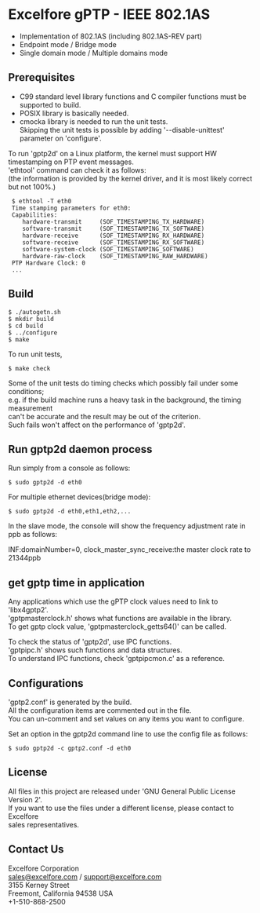 # Excelfore gPTP - IEEE 802.1AS
+ Implementation of 802.1AS (including 802.1AS-REV part)
+ Endpoint mode / Bridge mode
+ Single domain mode / Multiple domains mode

## Prerequisites
+ C99 standard level library functions and C compiler functions must be supported to
build.
+ POSIX library is basically needed.
+ cmocka library is needed to run the unit tests.<br/>
  Skipping the unit tests is possible by adding '--disable-unittest' parameter on 'configure'.

To run 'gptp2d' on a Linux platform, the kernel must support HW timestamping on PTP
event messages.<br/>
'ethtool' command can check it as follows:<br/>
(the information is provided by the kernel driver, and it is most likely correct but not 100%.)

     $ ethtool -T eth0
     Time stamping parameters for eth0:
     Capabilities:
     	hardware-transmit     (SOF_TIMESTAMPING_TX_HARDWARE)
     	software-transmit     (SOF_TIMESTAMPING_TX_SOFTWARE)
     	hardware-receive      (SOF_TIMESTAMPING_RX_HARDWARE)
     	software-receive      (SOF_TIMESTAMPING_RX_SOFTWARE)
     	software-system-clock (SOF_TIMESTAMPING_SOFTWARE)
     	hardware-raw-clock    (SOF_TIMESTAMPING_RAW_HARDWARE)
     PTP Hardware Clock: 0
     ...

## Build

    $ ./autogetn.sh
    $ mkdir build
    $ cd build
    $ ../configure
    $ make

To run unit tests,

    $ make check

Some of the unit tests do timing checks which possibly fail under some conditions;<br/>
e.g. if the build machine runs a heavy task in the background, the timing measurement<br/>
can't be accurate and the result may be out of the criterion.<br/>
Such fails won't affect on the performance of 'gptp2d'.

## Run gptp2d daemon process
Run simply from a console as follows:

    $ sudo gptp2d -d eth0

For multiple ethernet devices(bridge mode):

    $ sudo gptp2d -d eth0,eth1,eth2,...

In the slave mode, the console will show the frequency adjustment rate in ppb as follows:

   INF:domainNumber=0, clock_master_sync_receive:the master clock rate to 21344ppb

## get gptp time in application
Any applications which use the gPTP clock values need to link to 'libx4gptp2'.<br/>
'gptpmasterclock.h' shows what functions are available in the library.<br/>
To get gptp clock value, 'gptpmasterclock_getts64()' can be called.<br/>

To check the status of 'gptp2d', use IPC functions.<br/>
'gptpipc.h' shows such functions and data structures.<br/>
To understand IPC functions, check 'gptpipcmon.c' as a reference.<br/>

## Configurations
'gptp2.conf' is generated by the build.<br/>
All the configuration items are commented out in the file.<br/>
You can un-comment and set values on any items you want to configure.<br/>

Set an option in the gptp2d command line to use the config file as follows:

    $ sudo gptp2d -c gptp2.conf -d eth0

## License
All files in this project are released under 'GNU General Public License Version 2'.<br/>
If you want to use the files under a different license, please contact to Excelfore<br/>
sales representatives.

## Contact Us
Excelfore Corporation<br/>
sales@excelfore.com / support@excelfore.com<br/>
3155 Kerney Street<br/>
Freemont, California 94538 USA<br/>
+1-510-868-2500<br/>
